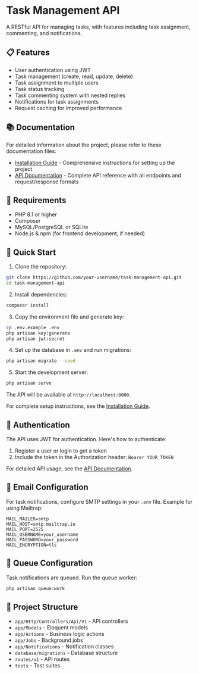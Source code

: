 # Task Management API

A RESTful API for managing tasks, with features including task assignment, commenting, and notifications.

## 📋 Features

- User authentication using JWT
- Task management (create, read, update, delete)
- Task assignment to multiple users
- Task status tracking
- Task commenting system with nested replies
- Notifications for task assignments
- Request caching for improved performance

## 📚 Documentation

For detailed information about the project, please refer to these documentation files:

- [Installation Guide](INSTALLATION.md) - Comprehensive instructions for setting up the project
- [API Documentation](API_DOCUMENTATION.md) - Complete API reference with all endpoints and request/response formats

## 🔧 Requirements

- PHP 8.1 or higher
- Composer
- MySQL/PostgreSQL or SQLite
- Node.js & npm (for frontend development, if needed)

## 🚀 Quick Start

1. Clone the repository:
```bash
git clone https://github.com/your-username/task-management-api.git
cd task-management-api
```

2. Install dependencies:
```bash
composer install
```

3. Copy the environment file and generate key:
```bash
cp .env.example .env
php artisan key:generate
php artisan jwt:secret
```

4. Set up the database in `.env` and run migrations:
```bash
php artisan migrate --seed
```

5. Start the development server:
```bash
php artisan serve
```

The API will be available at `http://localhost:8000`.

For complete setup instructions, see the [Installation Guide](INSTALLATION.md).

## 🔐 Authentication

The API uses JWT for authentication. Here's how to authenticate:

1. Register a user or login to get a token
2. Include the token in the Authorization header: `Bearer YOUR_TOKEN`

For detailed API usage, see the [API Documentation](API_DOCUMENTATION.md).

## 📧 Email Configuration

For task notifications, configure SMTP settings in your `.env` file. Example for using Mailtrap:

```
MAIL_MAILER=smtp
MAIL_HOST=smtp.mailtrap.io
MAIL_PORT=2525
MAIL_USERNAME=your_username
MAIL_PASSWORD=your_password
MAIL_ENCRYPTION=tls
```

## 🔄 Queue Configuration

Task notifications are queued. Run the queue worker:
```bash
php artisan queue:work
```

## 🧰 Project Structure

- `app/Http/Controllers/Api/V1` - API controllers
- `app/Models` - Eloquent models
- `app/Actions` - Business logic actions
- `app/Jobs` - Background jobs
- `app/Notifications` - Notification classes
- `database/migrations` - Database structure
- `routes/v1` - API routes
- `tests` - Test suites
